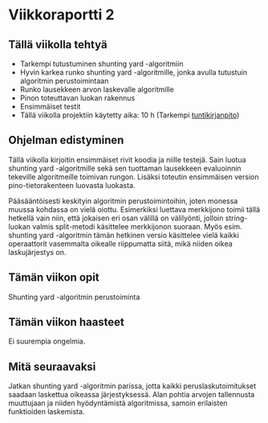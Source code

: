 # Viikkoraportti 2

## Tällä viikolla tehtyä
* Tarkempi tutustuminen shunting yard -algoritmiin
* Hyvin karkea runko shunting yard -algoritmille, jonka avulla tutustuin algoritmin perustoimintaan
* Runko lausekkeen arvon laskevalle algoritmille
* Pinon toteuttavan luokan rakennus
* Ensimmäiset testit
* Tällä viikolla projektiin käytetty aika: 10 h (Tarkempi [tuntikirjanpito](tuntikirjanpito.md))

## Ohjelman edistyminen
Tällä viikolla kirjoitin ensimmäiset rivit koodia ja niille testejä. Sain luotua shunting yard -algoritmille sekä sen tuottaman lausekkeen evaluoinnin tekeville algoritmeille toimivan rungon. Lisäksi toteutin ensimmäisen version pino-tietorakenteen luovasta luokasta.

Pääsääntöisesti keskityin algoritmin perustoimintoihin, joten monessa muussa kohdassa on vielä oiottu. Esimerkiksi luettava merkkijono toimii tällä hetkellä vain niin, että jokaisen eri osan välillä on välilyönti, jolloin string-luokan valmis split-metodi käsittelee merkkijonon suoraan. Myös esim. shunting yard -algoritmin tämän hetkinen versio käsittelee vielä kaikki operaattorit vasemmalta oikealle riippumatta siitä, mikä niiden oikea laskujärjestys on.

## Tämän viikon opit
Shunting yard -algoritmin perustoiminta

## Tämän viikon haasteet
Ei suurempia ongelmia.

## Mitä seuraavaksi
Jatkan shunting yard -algoritmin parissa, jotta kaikki peruslaskutoimitukset saadaan laskettua oikeassa järjestyksessä. Alan pohtia arvojen tallennusta muuttujaan ja niiden hyödyntämistä algoritmissa, samoin erilaisten funktioiden laskemista.